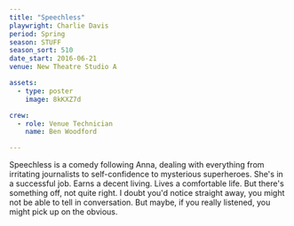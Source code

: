 ```yaml
---
title: "Speechless"
playwright: Charlie Davis 
period: Spring
season: STUFF
season_sort: 510
date_start: 2016-06-21
venue: New Theatre Studio A

assets:
  - type: poster
    image: 8kKXZ7d

crew:
  - role: Venue Technician
    name: Ben Woodford

---
```


Speechless is a comedy following Anna, dealing with everything from irritating journalists to self-confidence to mysterious superheroes. She's in a successful job. Earns a decent living. Lives a comfortable life. But there's something off, not quite right. I doubt you'd notice straight away, you might not be able to tell in conversation. But maybe, if you really listened, you might pick up on the obvious.